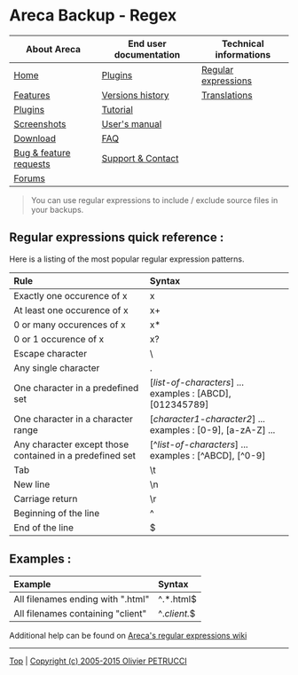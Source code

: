 # Areca Backup - Regex

| About Areca                   | End user documentation            | Technical informations                        |
|-------------------------------|-----------------------------------|-----------------------------------------------|
| [Home](README.md)             | [Plugins](plugin_list.md)         | [Regular expressions](regex.md)               |
| [Features](features.md)       | [Versions history](history.md)    | [Translations](documentation.md#translations) |
| [Plugins](plugin_list.md)     | [Tutorial](tutorial.md)           |                                               |
| [Screenshots](screenshots.md) | [User's manual](documentation.md) |                                               |
| [Download]                    | [FAQ](faq.md)                     |                                               |
| [Bug & feature requests]      | [Support & Contact](support.md)   |                                               |
| [Forums]                      |                                   |                                               |

[Download]: https://sourceforge.net/projects/areca/files/areca-stable/
[Bug & feature requests]: https://sourceforge.net/p/areca/_list/tickets?source=navbar
[Forums]: https://sourceforge.net/projects/areca/forums


> You can use regular expressions to include / exclude source files in your backups.


## Regular expressions quick reference :

Here is a listing of the most popular regular expression patterns.

| Rule                                                     | Syntax                                                         |
|:---------------------------------------------------------|:---------------------------------------------------------------|
| Exactly one occurence of x                               | x                                                              |
| At least one occurence of x                              | x+                                                             |
| 0 or many occurences of x                                | x*                                                             |
| 0 or 1 occurence of x                                    | x?                                                             |
| Escape character                                         | \                                                              |
| Any single character                                     | .                                                              |
| One character in a predefined set                        | [_list-of-characters_] ... examples : [ABCD], [012345789]      |
| One character in a character range                       | [_character1_-_character2_] ... examples : [0-9], [a-zA-Z] ... |
| Any character except those contained in a predefined set | [^_list-of-characters_] ... examples : [^ABCD], [^0-9]         |
| Tab                                                      | \t                                                             |
| New line                                                 | \n                                                             |
| Carriage return                                          | \r                                                             |
| Beginning of the line                                    | ^                                                              |
| End of the line                                          | $                                                              |
  

## Examples :

| Example                           | Syntax         |
|:----------------------------------|:---------------|
| All filenames ending with ".html" | ^.*\.html$   |
| All filenames containing "client" | ^.*client.*$ |

Additional help can be found on [Areca's regular expressions wiki](../sourceforge.net/regex.md)


---

[Top] | [Copyright (c) 2005-2015 Olivier PETRUCCI]

[Top]: #areca-backup---regex "Go to top of the document"
[Copyright (c) 2005-2015 Olivier PETRUCCI]: https://areca-backup.org/regex.php "Visit the original resource"
